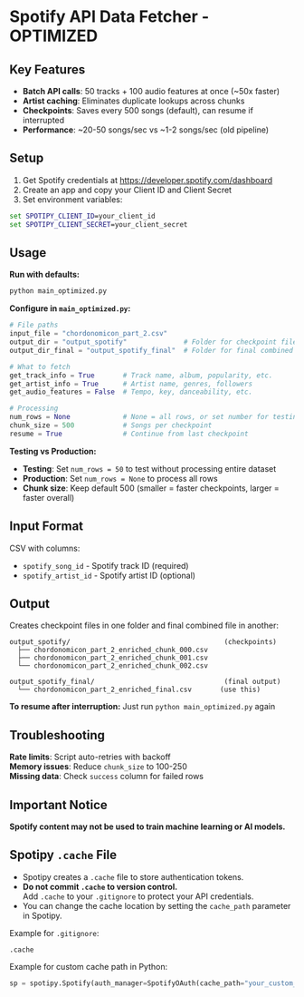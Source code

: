 # Spotify API Data Fetcher - OPTIMIZED

## Key Features

- **Batch API calls**: 50 tracks + 100 audio features at once (~50x faster)
- **Artist caching**: Eliminates duplicate lookups across chunks
- **Checkpoints**: Saves every 500 songs (default), can resume if interrupted
- **Performance**: ~20-50 songs/sec vs ~1-2 songs/sec (old pipeline)

## Setup

1. Get Spotify credentials at https://developer.spotify.com/dashboard
2. Create an app and copy your Client ID and Client Secret
3. Set environment variables:

```cmd
set SPOTIPY_CLIENT_ID=your_client_id
set SPOTIPY_CLIENT_SECRET=your_client_secret
```

## Usage

**Run with defaults:**
```cmd
python main_optimized.py
```

**Configure in `main_optimized.py`:**
```python
# File paths
input_file = "chordonomicon_part_2.csv"
output_dir = "output_spotify"              # Folder for checkpoint files
output_dir_final = "output_spotify_final"  # Folder for final combined file

# What to fetch
get_track_info = True       # Track name, album, popularity, etc.
get_artist_info = True      # Artist name, genres, followers
get_audio_features = False  # Tempo, key, danceability, etc.

# Processing
num_rows = None             # None = all rows, or set number for testing
chunk_size = 500            # Songs per checkpoint
resume = True               # Continue from last checkpoint
```

**Testing vs Production:**
- **Testing**: Set `num_rows = 50` to test without processing entire dataset
- **Production**: Set `num_rows = None` to process all rows
- **Chunk size**: Keep default 500 (smaller = faster checkpoints, larger = faster overall)

## Input Format

CSV with columns:
- `spotify_song_id` - Spotify track ID (required)
- `spotify_artist_id` - Spotify artist ID (optional)

## Output

Creates checkpoint files in one folder and final combined file in another:
```
output_spotify/                                      (checkpoints)
  ├── chordonomicon_part_2_enriched_chunk_000.csv
  ├── chordonomicon_part_2_enriched_chunk_001.csv
  └── chordonomicon_part_2_enriched_chunk_002.csv

output_spotify_final/                                (final output)
  └── chordonomicon_part_2_enriched_final.csv       (use this)
```

**To resume after interruption:** Just run `python main_optimized.py` again

## Troubleshooting

**Rate limits**: Script auto-retries with backoff  
**Memory issues**: Reduce `chunk_size` to 100-250  
**Missing data**: Check `success` column for failed rows

## Important Notice

**Spotify content may not be used to train machine learning or AI models.**

## Spotipy `.cache` File

- Spotipy creates a `.cache` file to store authentication tokens.
- **Do not commit `.cache` to version control.**  
  Add `.cache` to your `.gitignore` to protect your API credentials.
- You can change the cache location by setting the `cache_path` parameter in Spotipy.

Example for `.gitignore`:
```
.cache
```
Example for custom cache path in Python:
```python
sp = spotipy.Spotify(auth_manager=SpotifyOAuth(cache_path="your_custom_cache_path"))
```

